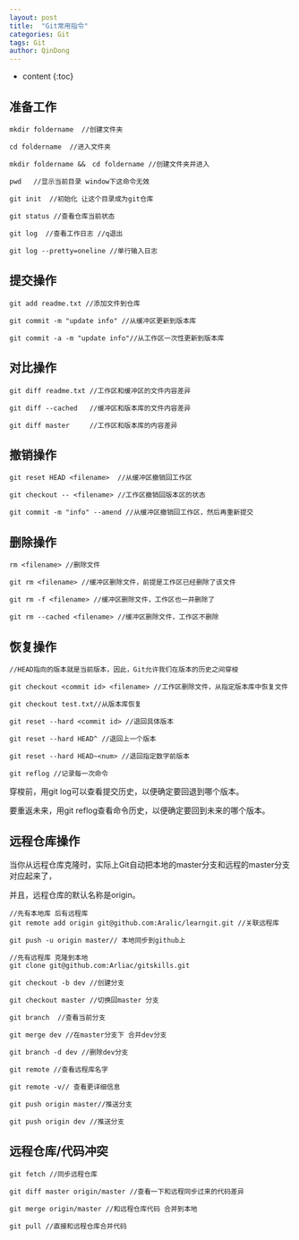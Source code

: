 ```yaml
---
layout: post
title:  "Git常用指令"
categories: Git
tags: Git
author: QinDong
---
```


* content
{:toc}

## 准备工作
```
mkdir foldername  //创建文件夹

cd foldername  //进入文件夹

mkdir foldername &&　cd foldername //创建文件夹并进入

pwd   //显示当前目录 window下这命令无效

git init  //初始化 让这个目录成为git仓库

git status //查看仓库当前状态

git log  //查看工作日志 //q退出

git log --pretty=oneline //单行输入日志
```
## 提交操作
```
git add readme.txt //添加文件到仓库

git commit -m "update info" //从缓冲区更新到版本库

git commit -a -m "update info"//从工作区一次性更新到版本库
```
## 对比操作
```
git diff readme.txt //工作区和缓冲区的文件内容差异

git diff --cached   //缓冲区和版本库的文件内容差异

git diff master     //工作区和版本库的内容差异
```
## 撤销操作
```
git reset HEAD <filename>  //从缓冲区撤销回工作区

git checkout -- <filename> //工作区撤销回版本区的状态

git commit -m "info" --amend //从缓冲区撤销回工作区，然后再重新提交
```
## 删除操作
```
rm <filename> //删除文件

git rm <filename> //缓冲区删除文件，前提是工作区已经删除了该文件

git rm -f <filename> //缓冲区删除文件，工作区也一并删除了

git rm --cached <filename> //缓冲区删除文件，工作区不删除
```
## 恢复操作
```
//HEAD指向的版本就是当前版本，因此，Git允许我们在版本的历史之间穿梭

git checkout <commit id> <filename> //工作区删除文件，从指定版本库中恢复文件

git checkout test.txt//从版本库恢复

git reset --hard <commit id> //退回具体版本

git reset --hard HEAD^ //退回上一个版本

git reset --hard HEAD~<num> //退回指定数字前版本

git reflog //记录每一次命令
```
穿梭前，用git log可以查看提交历史，以便确定要回退到哪个版本。

要重返未来，用git reflog查看命令历史，以便确定要回到未来的哪个版本。
## 远程仓库操作
当你从远程仓库克隆时，实际上Git自动把本地的master分支和远程的master分支对应起来了，

并且，远程仓库的默认名称是origin。
```
//先有本地库 后有远程库
git remote add origin git@github.com:Aralic/learngit.git //关联远程库

git push -u origin master// 本地同步到github上

//先有远程库 克隆到本地
git clone git@github.com:Arliac/gitskills.git 

git checkout -b dev //创建分支

git checkout master //切换回master 分支

git branch  //查看当前分支

git merge dev //在master分支下 合并dev分支

git branch -d dev //删除dev分支

git remote //查看远程库名字

git remote -v// 查看更详细信息

git push origin master//推送分支

git push origin dev //推送分支
```
## 远程仓库/代码冲突

```
git fetch //同步远程仓库

git diff master origin/master //查看一下和远程同步过来的代码差异

git merge origin/master //和远程仓库代码 合并到本地

git pull //直接和远程仓库合并代码
```